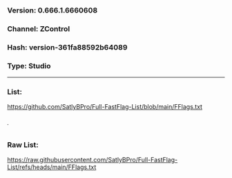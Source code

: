 ### Version: 0.666.1.6660608
### Channel: ZControl
### Hash: version-361fa88592b64089
### Type: Studio

---

### List:
https://github.com/SatlyBPro/Full-FastFlag-List/blob/main/FFlags.txt

###### .

### Raw List:
https://raw.githubusercontent.com/SatlyBPro/Full-FastFlag-List/refs/heads/main/FFlags.txt
